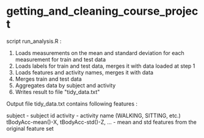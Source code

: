 # getting_and_cleaning_course_project


script run_analysis.R  :

1. Loads measurements on the mean and standard deviation for each measurement  for train and test data
2. Loads labels for train  and test data, merges it with data loaded at step 1
3. Loads features and activity names, merges it with data
4. Merges train and test data
5. Aggregates data by subject and activity
6. Writes result to file "tidy_data.txt"


Output file tidy_data.txt contains following features : 

subject - subject id 
activity - activity name (WALKING, SITTING, etc.)
tBodyAcc-mean()-X, tBodyAcc-std()-Z, ... - mean and std features  from the original  feature set


